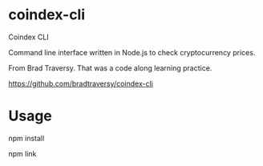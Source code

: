 # coindex-cli

Coindex CLI

Command line interface written in Node.js to check cryptocurrency prices.

From Brad Traversy. That was a code along learning practice.

https://github.com/bradtraversy/coindex-cli

# Usage

npm install

npm link

